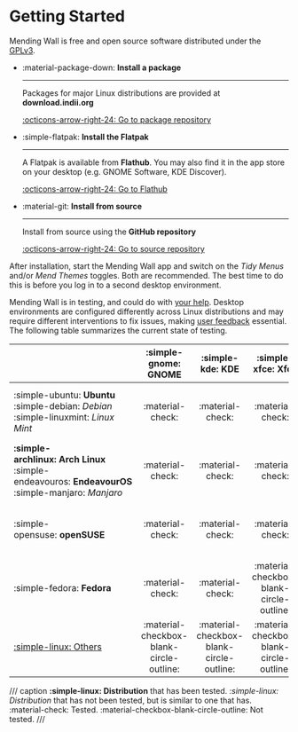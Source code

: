 # Getting Started

Mending Wall is free and open source software distributed under the [GPLv3](https://www.gnu.org/licenses/gpl-3.0.en.html).

<div class="grid cards" markdown>

-   :material-package-down: __Install a package__

    ---

    Packages for major Linux distributions are provided at **download.indii.org**

    [:octicons-arrow-right-24: Go to package repository](https://download.indii.org)

-   :simple-flatpak: __Install the Flatpak__

    ---

    A Flatpak is available from **Flathub**. You may also find it in the app store on your desktop (e.g. GNOME Software, KDE Discover).

    [:octicons-arrow-right-24: Go to Flathub](https://flathub.org/en/apps/org.indii.mendingwall)

-   :material-git: __Install from source__

    ---
  
    Install from source using the **GitHub repository**

    [:octicons-arrow-right-24: Go to source repository](https://github.com/lawmurray/mendingwall)

</div>

After installation, start the Mending Wall app and switch on the *Tidy Menus* and/or *Mend Themes* toggles. Both are recommended. The best time to do this is before you log in to a second desktop environment.
    
Mending Wall is in testing, and could do with [your help](contributing.md). Desktop environments are configured differently across Linux distributions and may require different interventions to fix issues, making [user feedback](contributing.md) essential. The following table summarizes the current state of testing.

|              | :simple-gnome: GNOME | :simple-kde: KDE | :simple-xfce: Xfce | :simple-cinnamon: Cinnamon | :simple-system76: COSMIC | [Others](contributing.md) |
| ------------ | :---: | :-: | :--: | :------: | :----: | :----: |
| :simple-ubuntu:&nbsp;**Ubuntu**<br/>:simple-debian:&nbsp;*Debian*<br/>:simple-linuxmint:&nbsp;*Linux Mint* | :material-check: | :material-check: | :material-check: | :material-checkbox-blank-circle-outline: | :material-checkbox-blank-circle-outline: | :material-checkbox-blank-circle-outline: |
| **:simple-archlinux:&nbsp;Arch&nbsp;Linux**<br/>:simple-endeavouros:&nbsp;**EndeavourOS**<br/>:simple-manjaro:&nbsp;*Manjaro*| :material-check: | :material-check: |  :material-check: |  :material-check:| :material-check: | :material-checkbox-blank-circle-outline: |
| :simple-opensuse:&nbsp;**openSUSE** | :material-check: | :material-check: | :material-check: | :material-check: | :material-checkbox-blank-circle-outline: | :material-checkbox-blank-circle-outline: |
| :simple-fedora:&nbsp;**Fedora** | :material-check: | :material-check: | :material-checkbox-blank-circle-outline: | :material-checkbox-blank-circle-outline: | :material-checkbox-blank-circle-outline: | :material-checkbox-blank-circle-outline: |
| [:simple-linux: Others](contributing.md) | :material-checkbox-blank-circle-outline: | :material-checkbox-blank-circle-outline: | :material-checkbox-blank-circle-outline: | :material-checkbox-blank-circle-outline: | :material-checkbox-blank-circle-outline: | :material-checkbox-blank-circle-outline: |
/// caption
**:simple-linux: Distribution** that has been tested. *:simple-linux: Distribution* that has not been tested, but is similar to one that has. :material-check: Tested. :material-checkbox-blank-circle-outline: Not tested.
///

